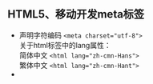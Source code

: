 ## HTML5、移动开发meta标签


* 声明字符编码 `<meta charset="utf-8"> `  
  关于html标签中的lang属性：  
  简体中文 `<html lang="zh-cmn-Hans">`  
  繁体中文 `<html lang="zh-cmn-Hant">`
* 



